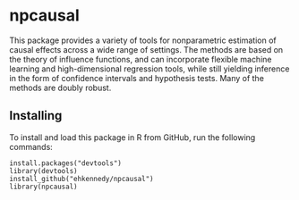 # npcausal

This package provides a variety of tools for nonparametric estimation of causal effects across a wide range of settings. The methods are based on the theory of influence functions, and can incorporate flexible machine learning and high-dimensional regression tools, while still yielding inference in the form of confidence intervals and hypothesis tests. Many of the methods are doubly robust.

## Installing

To install and load this package in R from GitHub, run the following commands:

```
install.packages("devtools")
library(devtools) 
install_github("ehkennedy/npcausal")
library(npcausal)
```
